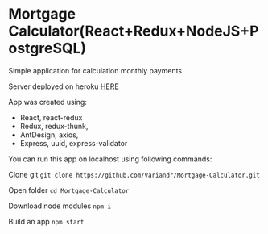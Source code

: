 # Mortgage Calculator(React+Redux+NodeJS+PostgreSQL)

Simple application for calculation monthly payments

Server deployed on heroku [HERE](https://dry-dusk-68389.herokuapp.com/api/)

App was created using:

- React, react-redux
- Redux, redux-thunk, 
- AntDesign, axios,
- Express, uuid, express-validator

You can run this app on localhost using following commands:

Clone git `git clone https://github.com/Variandr/Mortgage-Calculator.git`

Open folder `cd Mortgage-Calculator`

Download node modules `npm i`

Build an app `npm start`
